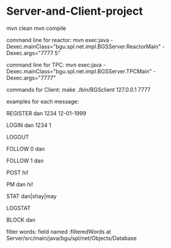 # Server-and-Client-project

mvn clean
mvn compile

command line for reactor:
mvn exec:java -Dexec.mainClass="bgu.spl.net.impl.BGSServer.ReactorMain" -Dexec.args="7777 5"

command line for TPC:
mvn exec:java -Dexec.mainClass="bgu.spl.net.impl.BGSServer.TPCMain" -Dexec.args="7777"

commands for Client:
make
./bin/BGSclient 127.0.0.1 7777

examples for each message:

REGISTER dan 1234 12-01-1999

LOGIN dan 1234 1

LOGOUT

FOLLOW 0 dan

FOLLOW 1 dan

POST hi!

PM dan hi!

STAT dan|shay|may

LOGSTAT

BLOCK dan

filter words: field named :filteredWords at
Server/src/main/java/bgu/spl/net/Objects/Database

